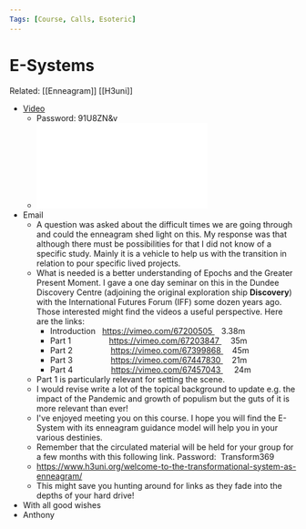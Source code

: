 ```yaml
---
Tags: [Course, Calls, Esoteric]
---
```

# E-Systems
Related: [[Enneagram]] [[H3uni]]

- [Video](https://us02web.zoom.us/rec/share/OwlOW4b83wUR4pY2SyC3rmB5K_eLSAkXqbGamvjxwtRkApRrH7Dtpc1YuTMXCAa1.x-Zy3CPyVyf5hNcs)
    - Password: 91U8ZN&v
    - ![](assets/1626444306_37.pdf)
- Email
    - A question was asked about the difficult times we are going through and could the enneagram shed light on this. My response was that although there must be possibilities for that I did not know of a specific study. Mainly it is a vehicle to help us with the transition in relation to pour specific lived projects.
    - What is needed is a better understanding of Epochs and the Greater Present Moment. I gave a one day seminar on this in the Dundee Discovery Centre (adjoining the original exploration ship __Discovery__) with the International Futures Forum (IFF) some dozen years ago. Those interested might find the videos a useful perspective. Here are the links:
        - Introduction      https://vimeo.com/67200505    3.38m
        - Part 1                 https://vimeo.com/67203847     35m
        - Part 2                 https://vimeo.com/67399868     45m
        - Part 3                 https://vimeo.com/67447830     21m
        - Part 4                 https://vimeo.com/67457043      24m
    - Part 1 is particularly relevant for setting the scene.
    - I would revise write a lot of the topical background to update e.g. the impact of the Pandemic and growth of populism but the guts of it is more relevant than ever!
    - I've enjoyed meeting you on this course. I hope you will find the E-System with its enneagram guidance model will help you in your various destinies.
    - Remember that the circulated material will be held for your group for a few months with this following link. Password:  Transform369
    - https://www.h3uni.org/welcome-to-the-transformational-system-as-enneagram/
    - This might save you hunting around for links as they fade into the depths of your hard drive!
- With all good wishes
- Anthony
